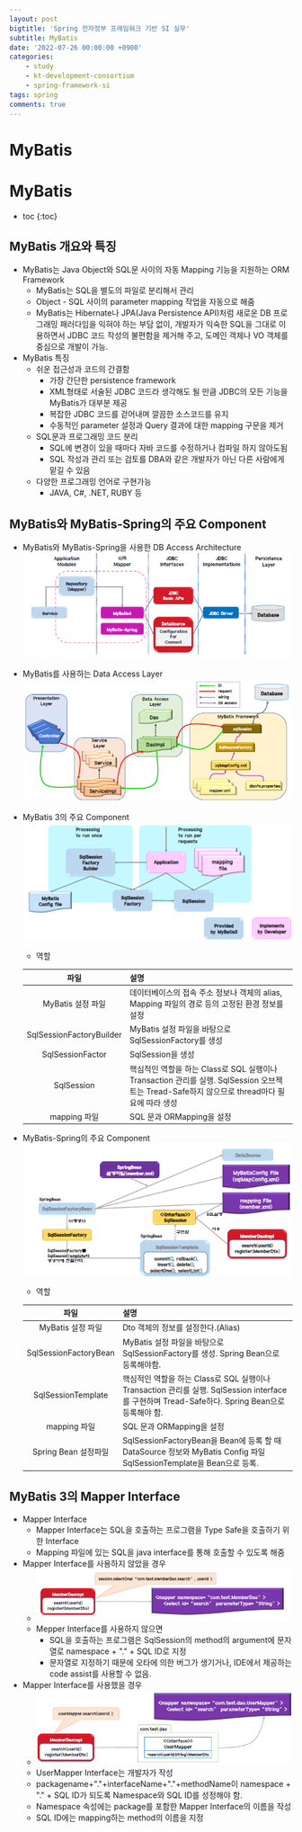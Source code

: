 ```yaml
---
layout: post
bigtitle: 'Spring 전자정부 프레임워크 기반 SI 실무'
subtitle: MyBatis
date: '2022-07-26 00:00:00 +0900'
categories:
    - study
    - kt-development-consortium
    - spring-framework-si
tags: spring
comments: true
---
```


# MyBatis

# MyBatis
* toc
{:toc}

## MyBatis 개요와 특징
+ MyBatis는 Java Object와 SQL문 사이의 자동 Mapping 기능을 지원하는 ORM Framework
  + MyBatis는 SQL을 별도의 파일로 분리해서 관리
  + Object - SQL 사이의 parameter mapping 작업을 자동으로 해줌
  + MyBatis는 Hibernate나 JPA(Java Persistence API)처럼 새로운 DB 프로그래밍 패러다임을 익혀야 하는 부담 없이, 개발자가 익숙한 SQL을 그대로 이용하면서 JDBC 코드 작성의 불편함을 제거해 주고, 도메인 객체나 VO 객체를 중심으로 개발이 가능.
+ MyBatis 특징
  + 쉬운 접근성과 코드의 간결함
    + 가장 간단한 persistence framework
    + XML형태로 서술된 JDBC 코드라 생각해도 될 만큼 JDBC의 모든 기능을 MyBatis가 대부분 제공
    + 복잡한 JDBC 코드를 걷어내며 깔끔한 소스코드를 유지
    + 수동적인 parameter 설정과 Query 결과에 대한 mapping 구문을 제거
  + SQL문과 프로그래밍 코드 분리
    + SQL에 변경이 있을 때마다 자바 코드를 수정하거나 컴파일 하지 않아도됨
    + SQL 작성과 관리 또는 검토를 DBA와 같은 개발자가 아닌 다른 사람에게 맡길 수 있음
  + 다양한 프로그래밍 언어로 구현가능
    + JAVA, C#, .NET, RUBY 등

## MyBatis와 MyBatis-Spring의 주요 Component 
+ MyBatis와 MyBatis-Spring을 사용한 DB Access Architecture
![mybatis](/assets/img/springFramework/mybatis.png)
+ MyBatis를 사용하는 Data Access Layer
![mybatis](/assets/img/springFramework/mybatis2.png)
+ MyBatis 3의 주요 Component
![mybatis](/assets/img/springFramework/mybatis3.png)
  + 역할
  
  | 파일                         |                                                  설명                                                   |
  |:----------------------------:|-----------------------------------------------------------------------------------------------------|
  | MyBatis 설정 파일              |                     데이터베이스의 접속 주소 정보나 객체의 alias, Mapping 파일의 경로 등의 고정된 환경 정보를 설정                      |
  | SqlSessionFactoryBuilder   |                               MyBatis 설정 파일을 바탕으로 SqlSessionFactory를 생성                               | 
  | SqlSessionFactor           |                                            SqlSession을 생성                                             | 
  | SqlSession                 | 핵심적인 역할을 하는 Class로 SQL 실행이나 Transaction 관리를 실행. SqlSession 오브젝트는 Tread-Safe하지 않으므로 thread마다 필요에 따라 생성 | 
  | mapping 파일                 |                                         SQL 문과 ORMapping을 설정                                          |
+ MyBatis-Spring의 주요 Component
![mybatis](/assets/img/springFramework/mybatis4.png)
  + 역할
  
  | 파일                    | 설명                                                                                                            |
  |:-----------------------:|----------------------------------------------------------------------------------------------------------------|
  | MyBatis 설정 파일         | Dto 객체의 정보를 설정한다.(Alias)                                                                                      |
  | SqlSessionFactoryBean | MyBatis 설정 파일을 바탕으로 SqlSessionFactory를 생성. Spring Bean으로 등록해야함.                                               |
  | SqlSessionTemplate    | 핵심적인 역할을 하는 Class로 SQL 실행이나 Transaction 관리를 실행. SqlSession interface를 구현하며 Tread-Safe하다. Spring Bean으로 등록해야 함. | 
  | mapping 파일            | SQL 문과 ORMapping을 설정                                                                                          |
  | Spring Bean 설정파일      | SqlSessionFactoryBean을 Bean에 등록 할 때 DataSource 정보와 MyBatis Config 파일 SqlSessionTemplate을 Bean으로 등록.           |

## MyBatis 3의 Mapper Interface
+ Mapper Interface
  + Mapper Interface는 SQL을 호출하는 프로그램을 Type Safe을 호출하기 위한 Interface
  + Mapping 파일에 있는 SQL을 java interface를 통해 호출할 수 있도록 해줌
+ Mapper Interface를 사용하지 않았을 경우
  + ![mybatis](/assets/img/springFramework/mybatis5.png)
  + Mepper Interface를 사용하지 않으면
    + SQL을 호출하는 프로그램은 SqlSession의 method의 argument에 문자열로 namespace + "." + SQL ID로 지정
    + 문자열로 지정하기 때문에 오타에 의한 버그가 생기거나, IDE에서 제공하는 code assist를 사용할 수 없음.
+ Mapper Interface를 사용했을 경우
  + ![mybatis](/assets/img/springFramework/mybatis6.png)
  + UserMapper Interface는 개발자가 작성
  + packagename+"."+interfaceName+"."+methodName이 namespace + "." + SQL ID가 되도록 Namespace와 SQL ID를 성정해야 함.
  + Namespace 속성에는 package를 포함한 Mapper Interface의 이름을 작성
  + SQL ID에는 mapping하는 method의 이름을 지정
